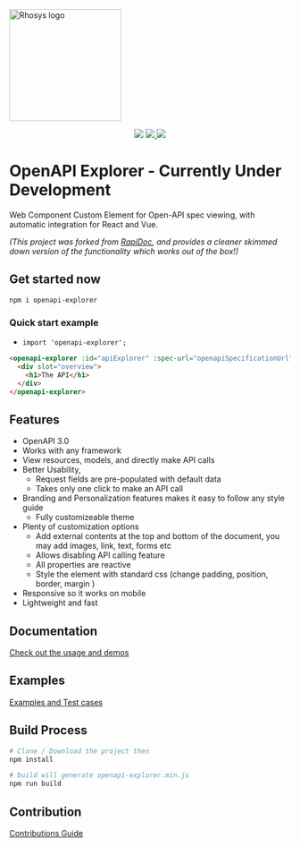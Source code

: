 <img alt="Rhosys logo" src="https://rhosys.ch/assets/images/rhosys.png" width="200px" />


<p align="center">
    <img src="https://img.shields.io/badge/license-Apache%202.0-blue.svg?style=flat-square">
    <!--<img src="https://img.shields.io/github/size/Rhosys/openapi-explorer/dist/openapi-explorer.min.js.svg?colorB=blue&label=minified&style=flat-square">-->
    <!--<img src="https://img.shields.io/github/size/Rhosys/openapi-explorer/dist/openapi-explorer.min.js.gz.svg?colorB=blue&label=zip&style=flat-square">-->
    <a href="https://badge.fury.io/js/openapi-explorer" alt="npm version">
        <img src="https://badge.fury.io/js/openapi-explorer.svg">
    </a>
    <a href="https://www.webcomponents.org/element/openapi-explorer" alt="published on webcomponents.org">
        <img src="https://img.shields.io/badge/webcomponents.org-OpenAPI%20Explorer-blue.svg?style=social">
    </a>
</p>        

# OpenAPI Explorer - Currently Under Development
Web Component Custom Element for Open-API spec viewing, with automatic integration for React and Vue.

_(This project was forked from [RapiDoc](https://github.com/mrin9/RapiDoc), and provides a cleaner skimmed down version of the functionality which works out of the box!)_

## Get started now
`npm i openapi-explorer`

### Quick start example
* `import 'openapi-explorer';`

```html
<openapi-explorer :id="apiExplorer" :spec-url="openapiSpecificationUrl">
  <div slot="overview">
    <h1>The API</h1>
  </div>
</openapi-explorer>
```

## Features
- OpenAPI 3.0 
- Works with any framework
- View resources, models, and directly make API calls
- Better Usability, 
  - Request fields are pre-populated with default data
  - Takes only one click to make an API call
- Branding and Personalization features makes it easy to follow any style guide
  - Fully customizeable theme
- Plenty of customization options 
  - Add external contents at the top and bottom of the document,  you may add images, link, text, forms etc
  - Allows disabling API calling feature
  - All properties are reactive
  - Style the element with standard css (change padding, position, border, margin )
- Responsive so it works on mobile
- Lightweight and fast


## Documentation
[Check out the usage and demos](https://rhosys.github.io/openapi-explorer/)

## Examples
[Examples and Test cases](https://rhosys.github.io/openapi-explorer/list.html)


## Build Process
```bash
# Clone / Download the project then
npm install

# build will generate openapi-explorer.min.js
npm run build 
```

## Contribution
[Contributions Guide](./CONTRIBUTING.md)